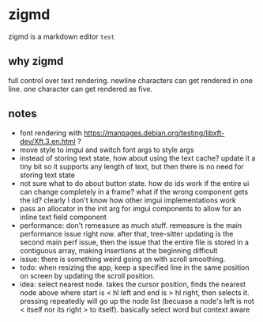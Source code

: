 # zigmd

zigmd is a markdown editor `test`

## why zigmd

full control over text rendering. newline characters can get rendered in one line. one character can get rendered as five.

## notes

- font rendering with https://manpages.debian.org/testing/libxft-dev/Xft.3.en.html ?
- move style to imgui and switch font args to style args
- instead of storing text state, how about using the text cache? update it a tiny bit so it supports any length of text, but then there is no need for storing text state
- not sure what to do about button state. how do ids work if the entire ui can change completely in a frame? what if the wrong component gets the id? clearly I don't know how other imgui implementations work
- pass an allocator in the init arg for imgui components to allow for an inline text field component
- performance: don't remeasure as much stuff. remeasure is the main performance issue right now. after that, tree-sitter updating is the second main perf issue, then the issue that the entire file is stored in a contiguous array, making insertions at the beginning difficult
- issue: there is something weird going on with scroll smoothing.
- todo: when resizing the app, keep a specified line in the same position on screen by updating the scroll position.
- idea: select nearest node. takes the cursor position, finds the nearest node above where start is < hl left and end is > hl right, then selects it. pressing repeatedly will go up the node list (becuase a node's left is not < itself nor its right > to itself). basically select word but context aware